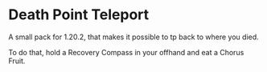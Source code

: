 # Death Point Teleport

A small pack for 1.20.2, that makes it possible to tp back to where you died.<br>

To do that, hold a Recovery Compass in your offhand and eat a Chorus Fruit.
